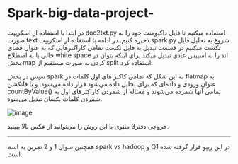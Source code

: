 # Spark-big-data-project-

در ابتدا با استفاده از اسکریپت doc2txt.py استفاده میکنیم تا فایل داکیومنت خود را به صورت text ذخیره کنیم.
در ادامه با استفاده از اسکریپت spark.py شروع به تحلیل فایل تکست میکنیم
در قسمت تبدیل به فایل تکست تمامی کاراکترهایی که به عنوان فضای خالی یا به اصطلاح white space اند را به اسپیس عادی تبدیل میکند
برای اینکه بتوان در بخش map کردن به صورت مستقیم از split استفاده کرد.

سپس در بخش spark به این شکل که تمامی کاکتر های اول کلمات در flatmap به عنوان ورودی و داده‌ای که برای تحلیل داده می‌شود قرار داده می‌شود.
و با فانکشن countByValue() تمامی آنها شمرده می‌شوند و مساله از شمردن کاراکتر‌های اول به شمردن کلمات یکسان تبدیل می‌شود.

![image](https://user-images.githubusercontent.com/47079265/144723860-230539d2-cb78-472a-94dd-72e757a4f921.png)

خروجی دفتر3 مثنوی با این روش را می‌توانید از عکس بالا ببینید.

-------------------------------------------------------------------
همچنین سوال 1 و 2 تمرین به اسم
spark vs hadoop و Q1 
در این ریپو قرار گرفته شده است.
